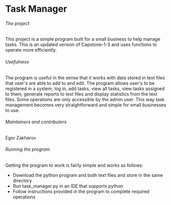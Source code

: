 # Task Manager

###### The project

This project is a simple program built for a small business to help manage tasks. This is an updated version of Capstone-1-3 and uses functions to operate more efficiently.

###### Usefulness

The program is useful in the sense that it works with data stored in text files that user's are able to add to and edit. The program allows user's to be registered in a system, log in, add tasks, view all tasks, view tasks assigned to them, generate reports to text files and display statistics from the text files. Some operations are only accessible by the admin user. This way task management becomes very straightforward and simple for small businesses to use.

###### Maintainers and contributers 

Egor Zakharov

###### Running the program

Getting the program to work is fairly simple and works as follows:

* Download the python program and both text files and store in the same directory
* Run task_manager.py in an IDE that supports python
* Follow instructions provided in the program to complete required operations
